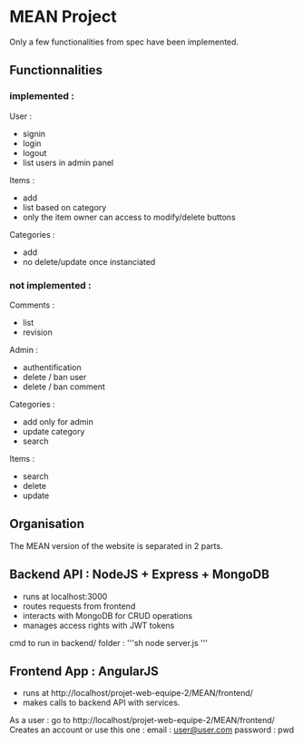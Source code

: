 # MEAN Project

Only a few functionalities from spec have been implemented.

## Functionnalities
### implemented : 
User :
- signin
- login
- logout
- list users in admin panel

Items :
- add
- list based on category
- only the item owner can access to modify/delete buttons

Categories :
- add
- no delete/update once instanciated

### not implemented : 
Comments : 
- list
- revision

Admin :
- authentification
- delete / ban user
- delete / ban comment


Categories : 
- add only for admin
- update category
- search

Items :
- search 
- delete
- update


## Organisation

The MEAN version of the website is separated in 2 parts.

## Backend API : NodeJS + Express + MongoDB
- runs at localhost:3000
- routes requests from frontend
- interacts with MongoDB for CRUD operations
- manages access rights with JWT tokens

cmd to run in backend/ folder : 
'''sh
node server.js
'''


## Frontend App : AngularJS
- runs at http://localhost/projet-web-equipe-2/MEAN/frontend/
- makes calls to backend API with services.

As a user : go to http://localhost/projet-web-equipe-2/MEAN/frontend/
Creates an account or use this one :
email : user@user.com
password : pwd